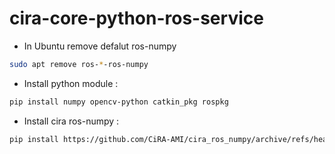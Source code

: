 # cira-core-python-ros-service

- In Ubuntu remove defalut ros-numpy
```bash
sudo apt remove ros-*-ros-numpy
```

- Install python module : 
```bash
pip install numpy opencv-python catkin_pkg rospkg
```

- Install cira ros-numpy : 
```bash
pip install https://github.com/CiRA-AMI/cira_ros_numpy/archive/refs/heads/master.zip 
```
